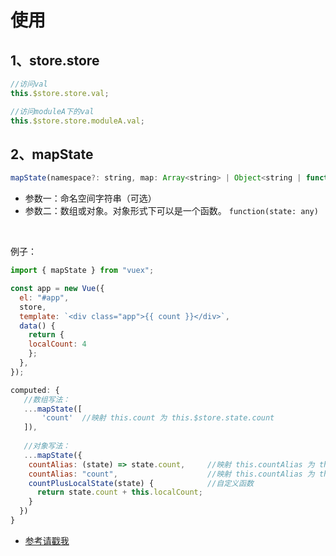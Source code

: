 # 使用

## 1、store.store

```js
//访问val
this.$store.store.val;

//访问moduleA下的val
this.$store.store.moduleA.val;
```

## 2、mapState

```js
mapState(namespace?: string, map: Array<string> | Object<string | function>): Object
```

- 参数一：命名空间字符串（可选）
- 参数二：数组或对象。对象形式下可以是一个函数。 `function(state: any)`

<br>

例子：
```js
import { mapState } from "vuex";

const app = new Vue({
  el: "#app",
  store,
  template: `<div class="app">{{ count }}</div>`,
  data() {
    return {
	localCount: 4
    };
  },
});
```

```js
computed: {
   //数组写法：
   ...mapState([
       'count'  //映射 this.count 为 this.$store.state.count
   ]),
   
   //对象写法：
   ...mapState({
    countAlias: (state) => state.count,     //映射 this.countAlias 为 this.$store.state.count
    countAlias: "count",                    //映射 this.countAlias 为 this.$store.state.count
    countPlusLocalState(state) {            //自定义函数
      return state.count + this.localCount;
    }
  })
}
```

- [参考请戳我](https://vuex.vuejs.org/zh/guide/state.html)

